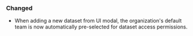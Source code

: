 ### Changed
- When adding a new dataset from UI modal, the organization's default team is now automatically pre-selected for dataset access permissions.
